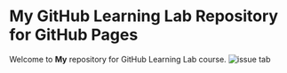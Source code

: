 # My GitHub Learning Lab Repository for GitHub Pages

Welcome to **My** repository for GitHub Learning Lab course. 
![issue tab](https://lab.github.com/public/images/issue_tab.png)
